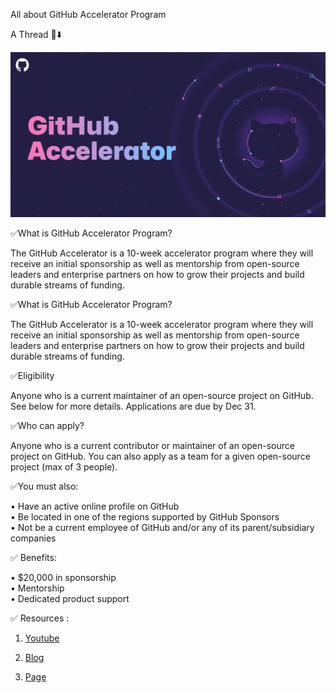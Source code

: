All about GitHub Accelerator Program

A Thread 🧵⬇️

<img src="https://github.com/Arindam200/My_Threads/blob/main/Threads/GitHub%20Accelerator%20Program/og-image.jpg">


✅What is GitHub Accelerator Program?


The GitHub Accelerator is a 10-week accelerator program where they will receive an initial sponsorship as well as mentorship from open-source leaders and enterprise partners on how to grow their projects and build durable streams of funding.

✅What is GitHub Accelerator Program?

The GitHub Accelerator is a 10-week accelerator program where they will receive an initial sponsorship as well as mentorship from open-source leaders and enterprise partners on how to grow their projects and build durable streams of funding.

✅Eligibility

Anyone who is a current maintainer of an open-source project on GitHub. See below for more details. Applications are due by Dec 31.

✅Who can apply?

Anyone who is a current contributor or maintainer of an open-source project on GitHub. You can also apply as a team for a given open-source project (max of 3 people).

✅You must also:

• Have an active online profile on GitHub 
<br>
• Be located in one of the regions supported by GitHub Sponsors
<br>
• Not be a current employee of GitHub and/or any of its parent/subsidiary companies
<br>

✅ Benefits:

• $20,000 in sponsorship
<br>
• Mentorship
<br>
• Dedicated product support

✅ Resources :

1. [Youtube](https://youtube.com/watch?v=HH3Frl2_e80)

2. [Blog](https://github.blog/2022-11-09-an-open-source-economy-built-by-developers-for-developers/)

3. [Page](https://accelerator.github.com/)
